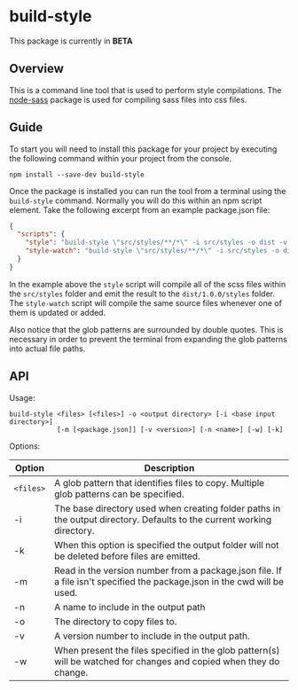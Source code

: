 # build-style

This package is currently in **BETA**

## Overview
This is a command line tool that is used to perform style compilations.
The [node-sass](https://www.npmjs.com/package/node-sass) package is used for compiling sass files into css files.

## Guide

To start you will need to install this package for your project by executing the following command within your project from the console.

```
npm install --save-dev build-style
``` 
Once the package is installed you can run the tool from a terminal using the `build-style` command.  Normally you will
do this within an npm script element.  Take the following excerpt from an example package.json file:

```JSON
{
  "scripts": {
    "style": "build-style \"src/styles/**/*\" -i src/styles -o dist -v 1.0.0 -n styles",
    "style-watch": "build-style \"src/styles/**/*\" -i src/styles -o dist -v 1.0.0 -n styles -w",
  }
}
```

In the example above the `style` script will compile all of the scss files within the `src/styles` folder and emit the result to
the `dist/1.0.0/styles` folder.
The `style-watch` script will compile the same source files whenever one of them is updated or added.

Also notice that the glob patterns are surrounded by double quotes.  This is necessary in order to prevent the terminal from expanding
the glob patterns into actual file paths.

## API

Usage:
```
build-style <files> [<files>] -o <output directory> [-i <base input directory>]
            [-m [<package.json]] [-v <version>] [-n <name>] [-w] [-k]
```
Options:

| Option | Description |
| ---    | ---         |
| `<files>` | A glob pattern that identifies files to copy.  Multiple glob patterns can be specified. |
| -i     | The base directory used when creating folder paths in the output directory.  Defaults to the current working directory. |
| -k     | When this option is specified the output folder will not be deleted before files are emitted. |
| -m     | Read in the version number from a package.json file.  If a file isn't specified the package.json in the cwd will be used. |
| -n     | A name to include in the output path |
| -o     | The directory to copy files to. |
| -v     | A version number to include in the output path. |
| -w     | When present the files specified in the glob pattern(s) will be watched for changes and copied when they do change. | 